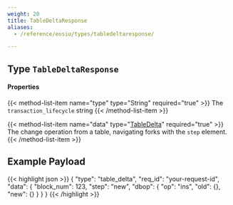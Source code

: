 ```yaml
---
weight: 20
title: TableDeltaResponse
aliases:
  - /reference/eosio/types/tabledeltaresponse/

---
```


## Type `TableDeltaResponse`

#### Properties

{{< method-list-item name="type" type="String" required="true" >}}
  The `transaction_lifecycle` string
{{< /method-list-item >}}

{{< method-list-item name="data" type="[TableDelta](/eosio/public-apis/reference/types/tabledelta)" required="true" >}}
  The change operation from a table, navigating forks with the `step` element.
{{< /method-list-item >}}

## Example Payload

{{< highlight json >}}
{
  "type": "table_delta",
  "req_id": "your-request-id",
  "data": {
    "block_num": 123,
    "step": "new",
    "dbop": {
      "op": "ins",
      "old": {},
      "new": {}
    }
  }
}
{{< /highlight >}}
